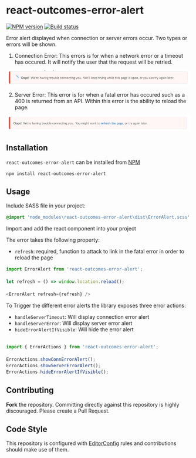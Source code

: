 # react-outcomes-error-alert

[![NPM version][npm-image]][npm-url]
[![Build status][ci-image]][ci-url]

Error alert displayed when connection or server errors occur. Two types or errors will be shown.

1. Connection Error: This errors is for when a network error or a timeout has occured. It will notify the user that the request will be retried.

![screenshot of loading component](/examples/connection-error.png?raw=true)

2. Server Error: This error is for when a fatal error has occured such as a 400 is returned from an API. Within this error is the ability to reload the page.

![screenshot of loading component](/examples/fatal-error.png?raw=true)

## Installation

`react-outcomes-error-alert` can be installed from [NPM][npm-url]
```shell
npm install react-outcomes-error-alert
```

## Usage

Include SASS file in your project:

```sass
@import 'node_modules\react-outcomes-error-alert\dist\ErrorAlert.scss'
```

Import and add the react component into your project

The error takes the following property:

* `refresh`: required, function to attack to link in the fatal error in order to reload the page

```javascript
import ErrorAlert from 'react-outcomes-error-alert';

let refresh = () => window.location.reload();

<ErrorAlert refresh={refresh} />
```

To Trigger the different error alerts the library exposes three error actions:

* `handleServerTimeout`: Will display connection error alert
* `handleServerError`: Will display server error alert
* `hideErrorAlertIfVisible`: Will hide the error alert

```javascript

import { ErrorActions } from 'react-outcomes-error-alert';

ErrorActions.showConnErrorAlert();
ErrorActions.showServerErrorAlert();
ErrorActions.hideErrorAlertIfVisible();
```
## Contributing

 **Fork** the repository. Committing directly against this repository is
   highly discouraged. Please create a Pull Request.


## Code Style

This repository is configured with [EditorConfig](http://editorconfig.org) rules and contributions should make use of them.


[npm-url]: https://www.npmjs.org/package/react-outcomes-error-alert
[npm-image]: https://img.shields.io/npm/v/react-outcomes-error-alert.svg
[ci-url]: https://travis-ci.org/Brightspace/react-outcomes-error-alert
[ci-image]: https://img.shields.io/travis-ci/Brightspace/react-outcomes-error-alert.svg
